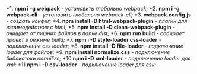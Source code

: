 *1. **npm i -g webpack** - *установить глобально webpack;*
*2. **npm i -g webpack-cli** - *установить глобально webpack-cli;*
*3. **webpack.config.js** - *создать конфиг;*
*4. **npm install -D html-webpack-plugin** - *плагин для взаимодействия с html;*
*5. **npm install -D clean-webpack-plugin** - *очищает от лишних файлов в папке dist;*
*6. **npm run build** - *собирает проект в режиме build;*
*7. **npm i -D style-loader css-loader** - *подключение css loader;*
*8. **npm install -D file-loader** - *подключение loader для файлов;*
*9. **npm install normalize.css** - *подключение библиотеки normilize;*
*10.**npm i -D xml-loader**  - *подключение loader для xml:*
*11.**npm i -D csv-loader**  - *подключение loader для csv:*
